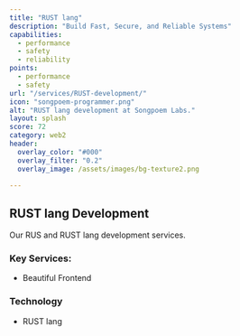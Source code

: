 ```yaml
---
title: "RUST lang"
description: "Build Fast, Secure, and Reliable Systems"
capabilities:
  - performance
  - safety
  - reliability
points:
  - performance
  - safety
url: "/services/RUST-development/"
icon: "songpoem-programmer.png"
alt: "RUST lang development at Songpoem Labs."
layout: splash
score: 72
category: web2
header:
  overlay_color: "#000"
  overlay_filter: "0.2"
  overlay_image: /assets/images/bg-texture2.png

---
```

## RUST lang Development

Our RUS and RUST lang development services.

### Key Services:
- Beautiful Frontend

### Technology
- RUST lang
